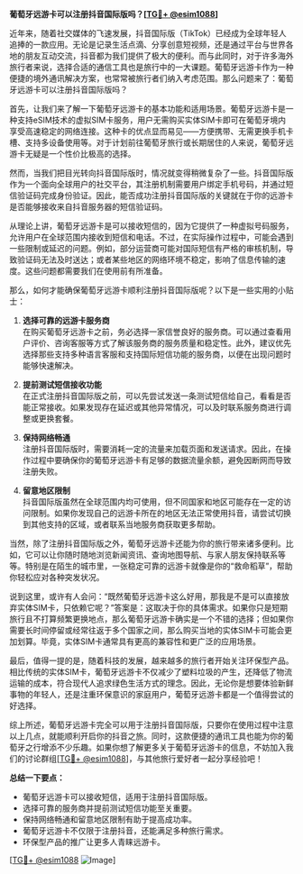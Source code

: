 **葡萄牙远游卡可以注册抖音国际版吗？[[TG💪+ @esim1088](https://t.me/s/esim1088)]**

近年来，随着社交媒体的飞速发展，抖音国际版（TikTok）已经成为全球年轻人追捧的一款应用。无论是记录生活点滴、分享创意短视频，还是通过平台与世界各地的朋友互动交流，抖音都为我们提供了极大的便利。而与此同时，对于许多海外旅行者来说，选择合适的通信工具也是旅行中的一大课题。葡萄牙远游卡作为一种便捷的境外通讯解决方案，也常常被旅行者们纳入考虑范围。那么问题来了：葡萄牙远游卡可以注册抖音国际版吗？

首先，让我们来了解一下葡萄牙远游卡的基本功能和适用场景。葡萄牙远游卡是一种支持eSIM技术的虚拟SIM卡服务，用户无需购买实体SIM卡即可在葡萄牙境内享受高速稳定的网络连接。这种卡的优点显而易见——方便携带、无需更换手机卡槽、支持多设备使用等。对于计划前往葡萄牙旅行或长期居住的人来说，葡萄牙远游卡无疑是一个性价比极高的选择。

然而，当我们把目光转向抖音国际版时，情况就变得稍微复杂了一些。抖音国际版作为一个面向全球用户的社交平台，其注册机制需要用户绑定手机号码，并通过短信验证码完成身份验证。因此，能否成功注册抖音国际版的关键就在于你的远游卡是否能够接收来自抖音服务器的短信验证码。

从理论上讲，葡萄牙远游卡是可以接收短信的，因为它提供了一种虚拟号码服务，允许用户在全球范围内接收到短信和电话。不过，在实际操作过程中，可能会遇到一些限制或延迟的问题。例如，部分运营商可能对国际短信有严格的审核机制，导致验证码无法及时送达；或者某些地区的网络环境不稳定，影响了信息传输的速度。这些问题都需要我们在使用前有所准备。

那么，如何才能确保葡萄牙远游卡顺利注册抖音国际版呢？以下是一些实用的小贴士：

1. **选择可靠的远游卡服务商**  
   在购买葡萄牙远游卡之前，务必选择一家信誉良好的服务商。可以通过查看用户评价、咨询客服等方式了解该服务商的服务质量和稳定性。此外，建议优先选择那些支持多种语言客服和支持国际短信功能的服务商，以便在出现问题时能够快速解决。

2. **提前测试短信接收功能**  
   在正式注册抖音国际版之前，可以先尝试发送一条测试短信给自己，看看是否能正常接收。如果发现存在延迟或其他异常情况，可以及时联系服务商进行调整或更换套餐。

3. **保持网络畅通**  
   注册抖音国际版时，需要消耗一定的流量来加载页面和发送请求。因此，在操作过程中要确保你的葡萄牙远游卡有足够的数据流量余额，避免因断网而导致注册失败。

4. **留意地区限制**  
   抖音国际版虽然在全球范围内均可使用，但不同国家和地区可能存在一定的访问限制。如果你发现自己的远游卡所在的地区无法正常使用抖音，请尝试切换到其他支持的区域，或者联系当地服务商获取更多帮助。

当然，除了注册抖音国际版之外，葡萄牙远游卡还能为你的旅行带来诸多便利。比如，它可以让你随时随地浏览新闻资讯、查询地图导航、与家人朋友保持联系等等。特别是在陌生的城市里，一张稳定可靠的远游卡就像是你的“救命稻草”，帮助你轻松应对各种突发状况。

说到这里，或许有人会问：“既然葡萄牙远游卡这么好用，那我是不是可以直接放弃实体SIM卡，只依赖它呢？”答案是：这取决于你的具体需求。如果你只是短期旅行且不打算频繁更换地点，那么葡萄牙远游卡确实是一个不错的选择；但如果你需要长时间停留或经常往返于多个国家之间，那么购买当地的实体SIM卡可能会更加划算。毕竟，实体SIM卡通常具有更高的兼容性和更广泛的应用场景。

最后，值得一提的是，随着科技的发展，越来越多的旅行者开始关注环保型产品。相比传统的实体SIM卡，葡萄牙远游卡不仅减少了塑料垃圾的产生，还降低了物流运输的成本，符合现代人追求绿色生活方式的理念。因此，无论你是想要体验新鲜事物的年轻人，还是注重环保意识的家庭用户，葡萄牙远游卡都是一个值得尝试的好选择。

综上所述，葡萄牙远游卡完全可以用于注册抖音国际版，只要你在使用过程中注意以上几点，就能顺利开启你的抖音之旅。同时，这款便捷的通讯工具也能为你的葡萄牙之行增添不少乐趣。如果你想了解更多关于葡萄牙远游卡的信息，不妨加入我们的讨论群组[[TG💪+ @esim1088](https://t.me/s/esim1088)]，与其他旅行爱好者一起分享经验吧！

**总结一下要点：**
- 葡萄牙远游卡可以接收短信，适用于注册抖音国际版。
- 选择可靠的服务商并提前测试短信功能至关重要。
- 保持网络畅通和留意地区限制有助于提高成功率。
- 葡萄牙远游卡不仅限于注册抖音，还能满足多种旅行需求。
- 环保型产品的推广让更多人青睐远游卡。

[[TG💪+ @esim1088](https://t.me/s/esim1088) ![Image](https://i.postimg.cc/4NQfJmqS/Snipaste-2025-05-13-00-14-12.png)]